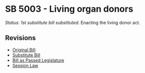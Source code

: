 # SB 5003 - Living organ donors
*Status: 1st substitute bill substituted.*
Enacting the living donor act.

## Revisions
* [Original Bill](1/)
* [Substitute Bill](S/)
* [Bill as Passed Legislature](S.PL/)
* [Session Law](S.SL/)